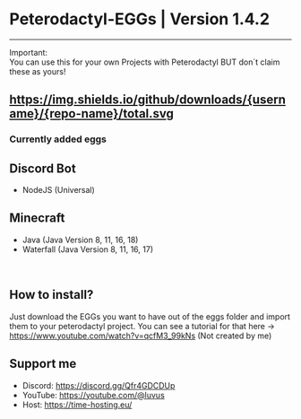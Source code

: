 # Peterodactyl-EGGs | Version 1.4.2
-------------------------------------------------
Important:
<br>You can use this for your own Projects with Peterodactyl BUT don´t claim these as yours!

https://img.shields.io/github/downloads/{username}/{repo-name}/total.svg
-------------------------------------------------
### Currently added eggs

Discord Bot
-------------------------------------------------
- NodeJS (Universal)

Minecraft
-------------------------------------------------
- Java (Java Version 8, 11, 16, 18)
- Waterfall (Java Version 8, 11, 16, 17)

<br>

How to install?
-------------------------------------------------

Just download the EGGs you want to have out of the eggs folder and import them to your peterodactyl project. You can see a tutorial for that here -> https://www.youtube.com/watch?v=qcfM3_99kNs (Not created by me)

Support me
-------------------------------------------------
- Discord: https://discord.gg/Qfr4GDCDUp
- YouTube: https://youtube.com/@luvus
- Host: https://time-hosting.eu/
